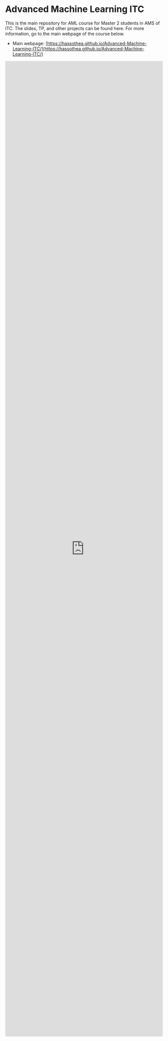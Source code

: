 # Advanced Machine Learning ITC
This is the main repository for AML course for Master 2 students in AMS of ITC. The slides, TP, and other projects can be found here. For more information, go to the main webpage of the course below.

- Main webpage: [https://hassothea.github.io/Advanced-Machine-Learning-ITC/](https://hassothea.github.io/Advanced-Machine-Learning-ITC/)

<iframe width="100%" height="80%" src="https://hassothea.github.io/Advanced-Machine-Learning-ITC/index.html" frameborder="0" marginwidth="0" marginheight="0" style="border: none; max-width:100%; max-height:80%" allowfullscreen webkitallowfullscreen mozallowfullscreen msallowfullscreen> </iframe>

